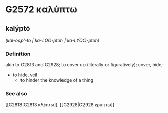 # G2572 καλύπτω

## kalýptō

_(kal-oop'-to | ka-LOO-ptoh | ka-LYOO-ptoh)_

### Definition

akin to G2813 and G2928; to cover up (literally or figuratively); cover, hide; 

- to hide, veil
  - to hinder the knowledge of a thing

### See also

[[G2813|G2813 κλέπτω]], [[G2928|G2928 κρύπτω]]
